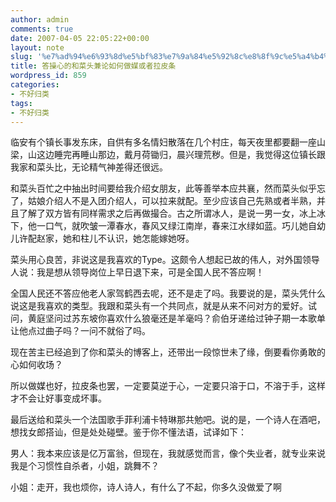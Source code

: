 ```yaml
---
author: admin
comments: true
date: 2007-04-05 22:05:22+00:00
layout: note
slug: '%e7%ad%94%e6%93%8d%e5%bf%83%e7%9a%84%e5%92%8c%e8%8f%9c%e5%a4%b4%e7%ae%80%e8%ae%ba%e5%a6%82%e4%bd%95%e5%81%9a%e5%aa%92%e6%88%96%e8%80%85%e6%8b%89%e7%9a%ae%e6%9d%a1'
title: 答操心的和菜头兼论如何做媒或者拉皮条
wordpress_id: 859
categories:
- 不好归类
tags:
- 不好归类
---
```


临安有个镇长事发东床，自供有多名情妇散落在几个村庄，每天夜里都要翻一座山梁，山这边睡完再睡山那边，戴月荷锄归，晨兴理荒秽。但是，我觉得这位镇长跟我家和菜头比，无论精气神差得还很远。

和菜头百忙之中抽出时间要给我介绍女朋友，此等善举本应共襄，然而菜头似乎忘了，姑娘介绍人不是入团介绍人，可以拉来就配。至少应该自己先熟或者半熟，并且了解了双方皆有同样需求之后再做撮合。古之所谓冰人，是说一男一女，冰上冰下，他一口气，就吹皱一潭春水，春风又绿江南岸，春来江水绿如蓝。巧儿她自幼儿许配赵家，她和柱儿不认识，她怎能嫁她呀。

菜头用心良苦，非说这是我喜欢的Type。这颇令人想起已故的伟人，对外国领导人说：我是想从领导岗位上早日退下来，可是全国人民不答应啊！

全国人民还不答应他老人家驾鹤西去呢，还不是走了吗。我要说的是，菜头凭什么说这是我喜欢的类型。我跟和菜头有一个共同点，就是从来不问对方的爱好。试问，黄庭坚问过苏东坡你喜欢什么狼毫还是羊毫吗？俞伯牙递给过钟子期一本歌单让他点过曲子吗？一问不就俗了吗。

现在苦主已经追到了你和菜头的博客上，还带出一段惊世未了缘，倒要看你勇敢的心如何收场？

所以做媒也好，拉皮条也罢，一定要莫逆于心，一定要只溶于口，不溶于手，这样才不会让好事变成坏事。

最后送给和菜头一个法国歌手菲利浦卡特琳那共勉吧。说的是，一个诗人在酒吧，想找女郎搭讪，但是处处碰壁。鉴于你不懂法语，试译如下：

男人：我本来应该是亿万富翁，但现在，我就感觉而言，像个失业者，就专业来说我是个习惯性自杀者，小姐，跳舞不？

小姐：走开，我也烦你，诗人诗人，有什么了不起，你多久没做爱了啊






